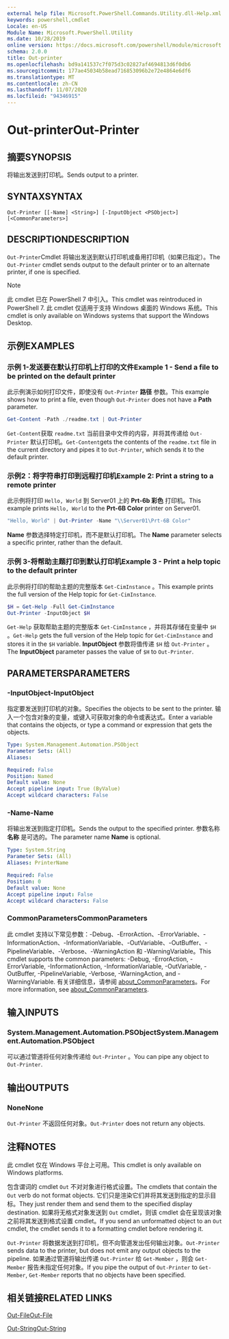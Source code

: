 ```yaml
---
external help file: Microsoft.PowerShell.Commands.Utility.dll-Help.xml
keywords: powershell,cmdlet
Locale: en-US
Module Name: Microsoft.PowerShell.Utility
ms.date: 10/28/2019
online version: https://docs.microsoft.com/powershell/module/microsoft.powershell.utility/out-printer?view=powershell-7&WT.mc_id=ps-gethelp
schema: 2.0.0
title: Out-printer
ms.openlocfilehash: bd9a141537c7f075d3c02827af4694813d6f0db6
ms.sourcegitcommit: 177ae45034b58ead716853096b2e72e4864e6df6
ms.translationtype: MT
ms.contentlocale: zh-CN
ms.lasthandoff: 11/07/2020
ms.locfileid: "94346915"
---
```

# <span data-ttu-id="b392c-103">Out-printer</span><span class="sxs-lookup"><span data-stu-id="b392c-103">Out-Printer</span></span>

## <span data-ttu-id="b392c-104">摘要</span><span class="sxs-lookup"><span data-stu-id="b392c-104">SYNOPSIS</span></span>
<span data-ttu-id="b392c-105">将输出发送到打印机。</span><span class="sxs-lookup"><span data-stu-id="b392c-105">Sends output to a printer.</span></span>

## <span data-ttu-id="b392c-106">SYNTAX</span><span class="sxs-lookup"><span data-stu-id="b392c-106">SYNTAX</span></span>

```
Out-Printer [[-Name] <String>] [-InputObject <PSObject>] [<CommonParameters>]
```

## <span data-ttu-id="b392c-107">DESCRIPTION</span><span class="sxs-lookup"><span data-stu-id="b392c-107">DESCRIPTION</span></span>

<span data-ttu-id="b392c-108">`Out-Printer`Cmdlet 将输出发送到默认打印机或备用打印机（如果已指定）。</span><span class="sxs-lookup"><span data-stu-id="b392c-108">The `Out-Printer` cmdlet sends output to the default printer or to an alternate printer, if one is specified.</span></span>

> [!NOTE]
> <span data-ttu-id="b392c-109">此 cmdlet 已在 PowerShell 7 中引入。</span><span class="sxs-lookup"><span data-stu-id="b392c-109">This cmdlet was reintroduced in PowerShell 7.</span></span> <span data-ttu-id="b392c-110">此 cmdlet 仅适用于支持 Windows 桌面的 Windows 系统。</span><span class="sxs-lookup"><span data-stu-id="b392c-110">This cmdlet is only available on Windows systems that support the Windows Desktop.</span></span>

## <span data-ttu-id="b392c-111">示例</span><span class="sxs-lookup"><span data-stu-id="b392c-111">EXAMPLES</span></span>

### <span data-ttu-id="b392c-112">示例 1-发送要在默认打印机上打印的文件</span><span class="sxs-lookup"><span data-stu-id="b392c-112">Example 1 - Send a file to be printed on the default printer</span></span>

<span data-ttu-id="b392c-113">此示例演示如何打印文件，即使没有 `Out-Printer` **路径** 参数。</span><span class="sxs-lookup"><span data-stu-id="b392c-113">This example shows how to print a file, even though `Out-Printer` does not have a **Path** parameter.</span></span>

```powershell
Get-Content -Path ./readme.txt | Out-Printer
```

<span data-ttu-id="b392c-114">`Get-Content`获取 `readme.txt` 当前目录中文件的内容，并将其传递给 `Out-Printer` 默认打印机。</span><span class="sxs-lookup"><span data-stu-id="b392c-114">`Get-Content`gets the contents of the `readme.txt` file in the current directory and pipes it to `Out-Printer`, which sends it to the default printer.</span></span>

### <span data-ttu-id="b392c-115">示例2：将字符串打印到远程打印机</span><span class="sxs-lookup"><span data-stu-id="b392c-115">Example 2: Print a string to a remote printer</span></span>

<span data-ttu-id="b392c-116">此示例将打印 `Hello, World` 到 Server01 上的 **Prt-6b 彩色** 打印机。</span><span class="sxs-lookup"><span data-stu-id="b392c-116">This example prints `Hello, World` to the **Prt-6B Color** printer on Server01.</span></span>

```powershell
"Hello, World" | Out-Printer -Name "\\Server01\Prt-6B Color"
```

<span data-ttu-id="b392c-117">**Name** 参数选择特定打印机，而不是默认打印机。</span><span class="sxs-lookup"><span data-stu-id="b392c-117">The **Name** parameter selects a specific printer, rather than the default.</span></span>

### <span data-ttu-id="b392c-118">示例 3-将帮助主题打印到默认打印机</span><span class="sxs-lookup"><span data-stu-id="b392c-118">Example 3 - Print a help topic to the default printer</span></span>

<span data-ttu-id="b392c-119">此示例将打印的帮助主题的完整版本 `Get-CimInstance` 。</span><span class="sxs-lookup"><span data-stu-id="b392c-119">This example prints the full version of the Help topic for `Get-CimInstance`.</span></span>

```powershell
$H = Get-Help -Full Get-CimInstance
Out-Printer -InputObject $H
```

<span data-ttu-id="b392c-120">`Get-Help` 获取帮助主题的完整版本 `Get-CimInstance` ，并将其存储在变量中 `$H` 。</span><span class="sxs-lookup"><span data-stu-id="b392c-120">`Get-Help` gets the full version of the Help topic for `Get-CimInstance` and stores it in the `$H` variable.</span></span> <span data-ttu-id="b392c-121">**InputObject** 参数将值传递 `$H` 给 `Out-Printer` 。</span><span class="sxs-lookup"><span data-stu-id="b392c-121">The **InputObject** parameter passes the value of `$H` to `Out-Printer`.</span></span>

## <span data-ttu-id="b392c-122">PARAMETERS</span><span class="sxs-lookup"><span data-stu-id="b392c-122">PARAMETERS</span></span>

### <span data-ttu-id="b392c-123">-InputObject</span><span class="sxs-lookup"><span data-stu-id="b392c-123">-InputObject</span></span>

<span data-ttu-id="b392c-124">指定要发送到打印机的对象。</span><span class="sxs-lookup"><span data-stu-id="b392c-124">Specifies the objects to be sent to the printer.</span></span> <span data-ttu-id="b392c-125">输入一个包含对象的变量，或键入可获取对象的命令或表达式。</span><span class="sxs-lookup"><span data-stu-id="b392c-125">Enter a variable that contains the objects, or type a command or expression that gets the objects.</span></span>

```yaml
Type: System.Management.Automation.PSObject
Parameter Sets: (All)
Aliases:

Required: False
Position: Named
Default value: None
Accept pipeline input: True (ByValue)
Accept wildcard characters: False
```

### <span data-ttu-id="b392c-126">-Name</span><span class="sxs-lookup"><span data-stu-id="b392c-126">-Name</span></span>

<span data-ttu-id="b392c-127">将输出发送到指定打印机。</span><span class="sxs-lookup"><span data-stu-id="b392c-127">Sends the output to the specified printer.</span></span> <span data-ttu-id="b392c-128">参数名称 **名称** 是可选的。</span><span class="sxs-lookup"><span data-stu-id="b392c-128">The parameter name **Name** is optional.</span></span>

```yaml
Type: System.String
Parameter Sets: (All)
Aliases: PrinterName

Required: False
Position: 0
Default value: None
Accept pipeline input: False
Accept wildcard characters: False
```

### <span data-ttu-id="b392c-129">CommonParameters</span><span class="sxs-lookup"><span data-stu-id="b392c-129">CommonParameters</span></span>

<span data-ttu-id="b392c-130">此 cmdlet 支持以下常见参数：-Debug、-ErrorAction、-ErrorVariable、-InformationAction、-InformationVariable、-OutVariable、-OutBuffer、-PipelineVariable、-Verbose、-WarningAction 和 -WarningVariable。</span><span class="sxs-lookup"><span data-stu-id="b392c-130">This cmdlet supports the common parameters: -Debug, -ErrorAction, -ErrorVariable, -InformationAction, -InformationVariable, -OutVariable, -OutBuffer, -PipelineVariable, -Verbose, -WarningAction, and -WarningVariable.</span></span> <span data-ttu-id="b392c-131">有关详细信息，请参阅 [about_CommonParameters](https://go.microsoft.com/fwlink/?LinkID=113216)。</span><span class="sxs-lookup"><span data-stu-id="b392c-131">For more information, see [about_CommonParameters](https://go.microsoft.com/fwlink/?LinkID=113216).</span></span>

## <span data-ttu-id="b392c-132">输入</span><span class="sxs-lookup"><span data-stu-id="b392c-132">INPUTS</span></span>

### <span data-ttu-id="b392c-133">System.Management.Automation.PSObject</span><span class="sxs-lookup"><span data-stu-id="b392c-133">System.Management.Automation.PSObject</span></span>

<span data-ttu-id="b392c-134">可以通过管道将任何对象传递给 `Out-Printer` 。</span><span class="sxs-lookup"><span data-stu-id="b392c-134">You can pipe any object to `Out-Printer`.</span></span>

## <span data-ttu-id="b392c-135">输出</span><span class="sxs-lookup"><span data-stu-id="b392c-135">OUTPUTS</span></span>

### <span data-ttu-id="b392c-136">None</span><span class="sxs-lookup"><span data-stu-id="b392c-136">None</span></span>

<span data-ttu-id="b392c-137">`Out-Printer` 不返回任何对象。</span><span class="sxs-lookup"><span data-stu-id="b392c-137">`Out-Printer` does not return any objects.</span></span>

## <span data-ttu-id="b392c-138">注释</span><span class="sxs-lookup"><span data-stu-id="b392c-138">NOTES</span></span>

<span data-ttu-id="b392c-139">此 cmdlet 仅在 Windows 平台上可用。</span><span class="sxs-lookup"><span data-stu-id="b392c-139">This cmdlet is only available on Windows platforms.</span></span>

<span data-ttu-id="b392c-140">包含谓词的 cmdlet `Out` 不对对象进行格式设置。</span><span class="sxs-lookup"><span data-stu-id="b392c-140">The cmdlets that contain the `Out` verb do not format objects.</span></span> <span data-ttu-id="b392c-141">它们只是渲染它们并将其发送到指定的显示目标。</span><span class="sxs-lookup"><span data-stu-id="b392c-141">They just render them and send them to the specified display destination.</span></span> <span data-ttu-id="b392c-142">如果将无格式对象发送到 `Out` cmdlet，则该 cmdlet 会在呈现该对象之前将其发送到格式设置 cmdlet。</span><span class="sxs-lookup"><span data-stu-id="b392c-142">If you send an unformatted object to an `Out` cmdlet, the cmdlet sends it to a formatting cmdlet before rendering it.</span></span>

<span data-ttu-id="b392c-143">`Out-Printer` 将数据发送到打印机，但不向管道发出任何输出对象。</span><span class="sxs-lookup"><span data-stu-id="b392c-143">`Out-Printer` sends data to the printer, but does not emit any output objects to the pipeline.</span></span> <span data-ttu-id="b392c-144">如果通过管道将输出传递 `Out-Printer` 给 `Get-Member` ，则会 `Get-Member` 报告未指定任何对象。</span><span class="sxs-lookup"><span data-stu-id="b392c-144">If you pipe the output of `Out-Printer` to `Get-Member`, `Get-Member` reports that no objects have been specified.</span></span>

## <span data-ttu-id="b392c-145">相关链接</span><span class="sxs-lookup"><span data-stu-id="b392c-145">RELATED LINKS</span></span>

[<span data-ttu-id="b392c-146">Out-File</span><span class="sxs-lookup"><span data-stu-id="b392c-146">Out-File</span></span>](Out-File.md)

[<span data-ttu-id="b392c-147">Out-String</span><span class="sxs-lookup"><span data-stu-id="b392c-147">Out-String</span></span>](Out-String.md)
